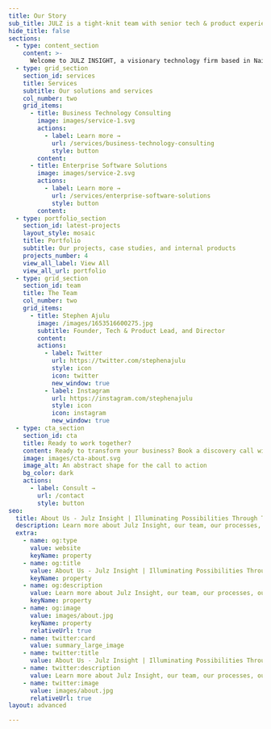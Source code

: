 ```yaml
---
title: Our Story
sub_title: JULZ is a tight-knit team with senior tech & product experience
hide_title: false
sections:
  - type: content_section
    content: >-
      Welcome to JULZ INSIGHT, a visionary technology firm based in Nairobi, dedicated to building impactful tech products and solutions that solve complex challenges. Our innovative approach and commitment to excellence have positioned us as a leader in the tech industry, driving transformative change across various sectors. Founded in 2020 to revolutionize how businesses, individuals and the globe leverage technology, JULZ INSIGHT has grown into a trusted partner for organizations across various industries seeking innovative solutions to complex challenges. Our team of experts brings years of experience and a passion for technology, ensuring we deliver solutions that are both innovative and practical.<br> <br><span style="font-weight: 700">Our Slogan</span> - Illuminating Possibilities<br> <br><span style="font-weight: 700">Our Mission</span> - To leverage cutting-edge technology to develop solutions that not only meet but exceed the evolving needs of our clients, fostering sustainable growth and positive societal impact.<br> <br><span style="font-weight: 700">Our Vision</span> - To be a global leader in technological research and development, delivering solutions that transform industries and improve lives.<br><br>Come, let's build something great today! **[Book A Consultation](/contact/)**
  - type: grid_section
    section_id: services
    title: Services
    subtitle: Our solutions and services
    col_number: two
    grid_items:
      - title: Business Technology Consulting
        image: images/service-1.svg
        actions:
          - label: Learn more →
            url: /services/business-technology-consulting
            style: button
        content: 
      - title: Enterprise Software Solutions
        image: images/service-2.svg
        actions:
          - label: Learn more →
            url: /services/enterprise-software-solutions
            style: button
        content: 
  - type: portfolio_section
    section_id: latest-projects
    layout_style: mosaic
    title: Portfolio
    subtitle: Our projects, case studies, and internal products
    projects_number: 4
    view_all_label: View All
    view_all_url: portfolio
  - type: grid_section
    section_id: team
    title: The Team
    col_number: two
    grid_items:
      - title: Stephen Ajulu
        image: /images/1653516600275.jpg
        subtitle: Founder, Tech & Product Lead, and Director
        content:
        actions:
          - label: Twitter
            url: https://twitter.com/stephenajulu
            style: icon
            icon: twitter
            new_window: true
          - label: Instagram
            url: https://instagram.com/stephenajulu
            style: icon
            icon: instagram
            new_window: true
  - type: cta_section
    section_id: cta
    title: Ready to work together?
    content: Ready to transform your business? Book a discovery call with us today and let's explore how JULZ INSIGHT can help you achieve your strategic goals.
    image: images/cta-about.svg
    image_alt: An abstract shape for the call to action
    bg_color: dark
    actions:
      - label: Consult →
        url: /contact
        style: button
seo:
  title: About Us - Julz Insight | Illuminating Possibilities Through Tech and Innovation
  description: Learn more about Julz Insight, our team, our processes, our solutions, our work, and more. We are a tech solutions firm & lab based in Nairobi, Kenya that has over a decade of experience with Software, Web, AI, Cloud, Design & Digital Transformation Expertise. We build impactful tech products and solutions that solve complex challenges. Pioneering innovation. Illuminating possibilities.
  extra:
    - name: og:type
      value: website
      keyName: property
    - name: og:title
      value: About Us - Julz Insight | Illuminating Possibilities Through Tech and Innovation
      keyName: property
    - name: og:description
      value: Learn more about Julz Insight, our team, our processes, our solutions, our work, and more. We are a tech solutions firm & lab based in Nairobi, Kenya that has over a decade of experience with Software, Web, AI, Cloud, Design & Digital Transformation Expertise. We build impactful tech products and solutions that solve complex challenges. Pioneering innovation. Illuminating possibilities.
      keyName: property
    - name: og:image
      value: images/about.jpg
      keyName: property
      relativeUrl: true
    - name: twitter:card
      value: summary_large_image
    - name: twitter:title
      value: About Us - Julz Insight | Illuminating Possibilities Through Tech and Innovation
    - name: twitter:description
      value: Learn more about Julz Insight, our team, our processes, our solutions, our work, and more. We are a tech solutions firm & lab based in Nairobi, Kenya that has over a decade of experience with Software, Web, AI, Cloud, Design & Digital Transformation Expertise. We build impactful tech products and solutions that solve complex challenges. Pioneering innovation. Illuminating possibilities.
    - name: twitter:image
      value: images/about.jpg
      relativeUrl: true
layout: advanced

---
```

